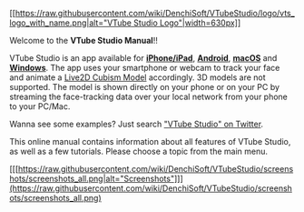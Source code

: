 [[[https://raw.githubusercontent.com/wiki/DenchiSoft/VTubeStudio/logo/vts_logo_with_name.png|alt="VTube Studio Logo"|width=630px]]](https://github.com/DenchiSoft/VTubeStudio/wiki)

Welcome to the **VTube Studio Manual**!!

VTube Studio is an app available for **[iPhone/iPad](https://apps.apple.com/us/app/vtube-studio/id1511435444)**, **[Android](https://play.google.com/store/apps/details?id=com.denchi.vtubestudio)**, **[macOS](https://store.steampowered.com/app/1325860/VTube_Studio/)** and **[Windows](https://store.steampowered.com/app/1325860/VTube_Studio/)**. The app uses your smartphone or webcam to track your face and animate a [Live2D Cubism Model](https://www.live2d.com/en/) accordingly. 3D models are not supported. The model is shown directly on your phone or on your PC by streaming the face-tracking data over your local network from your phone to your PC/Mac.

Wanna see some examples? Just search ["VTube Studio" on Twitter](https://twitter.com/search?q=VTube%20Studio&f=video).

This online manual contains information about all features of VTube Studio, as well as a few tutorials. Please choose a topic from the main menu.

[[[https://raw.githubusercontent.com/wiki/DenchiSoft/VTubeStudio/screenshots/screenshots_all.png|alt="Screenshots"]]](https://raw.githubusercontent.com/wiki/DenchiSoft/VTubeStudio/screenshots/screenshots_all.png)



